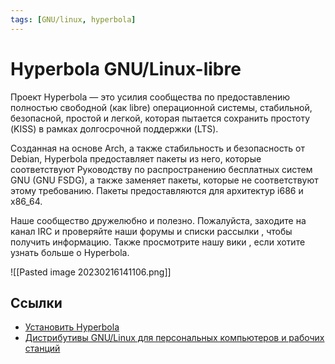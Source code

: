 ```yaml
---
tags: [GNU/linux, hyperbola]
---
```

# Hyperbola GNU/Linux-libre

Проект Hyperbola — это усилия сообщества по предоставлению полностью свободной (как libre) операционной системы, стабильной, безопасной, простой и легкой, которая пытается сохранить простоту (KISS) в рамках долгосрочной поддержки (LTS).

Созданная на основе Arch, а также стабильность и безопасность от Debian, Hyperbola предоставляет пакеты из него, которые соответствуют Руководству по распространению бесплатных систем GNU (GNU FSDG), а также заменяет пакеты, которые не соответствуют этому требованию. Пакеты предоставляются для архитектур i686 и x86_64.

Наше сообщество дружелюбно и полезно. Пожалуйста, заходите на канал IRC и проверяйте наши форумы и списки рассылки , чтобы получить информацию. Также просмотрите нашу вики , если хотите узнать больше о Hyperbola.

![[Pasted image 20230216141106.png]]

## Ссылки

- [Установить Hyperbola](https://www.hyperbola.info/)
- [Дистрибутивы GNU/Linux для персональных компьютеров и рабочих станций](https://www.gnu.org/distros/free-distros.ru.html)
